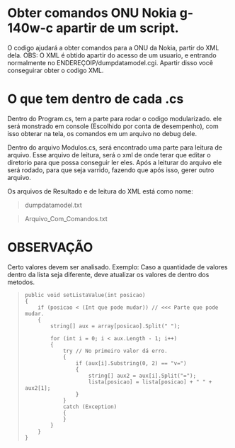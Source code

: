 # Obter comandos ONU Nokia g-140w-c apartir de um script.

O codigo ajudará a obter comandos para a ONU da Nokia, partir do XML dela.
OBS: O XML é obtido apartir do acesso de um usuario, e entrando normalmente no ENDEREÇOIP/dumpdatamodel.cgi.
Apartir disso você conseguirar obter o codigo XML. 

# O que tem dentro de cada .cs

Dentro do Program.cs, tem a parte para rodar o codigo modularizado. ele será monstrado em console (Escolhido por conta de desempenho), com isso obterar na tela, os comandos em um arquivo no debug dele.

Dentro do arquivo Modulos.cs, será encontrado uma parte para leitura de arquivo. Esse arquivo de leitura, será o xml de onde terar que editar o diretorio para que possa conseguir ler eles. Após a leiturar do arquivo ele será rodado, para que seja varrido, fazendo que após isso, gerer outro arquivo. 

Os arquivos de Resultado e de leitura do XML está como nome:
 <blockquote> dumpdatamodel.txt </blockquote>
 <blockquote> Arquivo_Com_Comandos.txt </blockquote>


# OBSERVAÇÃO

Certo valores devem ser analisado. Exemplo: Caso a quantidade de valores dentro da lista seja diferente, deve atualizar os valores de dentro dos metodos.

<blockquote>

    public void setListaValue(int posicao)
    {
        if (posicao < (Int que pode mudar)) // <<< Parte que pode mudar.
        {
            string[] aux = array[posicao].Split(" ");

            for (int i = 0; i < aux.Length - 1; i++)
            {
                try // No primeiro valor dá erro.
                {
                    if (aux[i].Substring(0, 2) == "v=")
                    {
                        string[] aux2 = aux[i].Split("=");
                        lista[posicao] = lista[posicao] + " " + aux2[1];
                    }
                }
                catch (Exception)
                {
                }
            }
        }
    }
</blockquote> 
